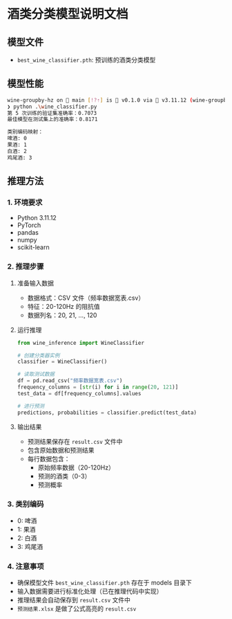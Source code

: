 # 酒类分类模型说明文档

## 模型文件
- `best_wine_classifier.pth`: 预训练的酒类分类模型

## 模型性能
```sh
wine-groupby-hz on  main [!?⇡] is 󰏗 v0.1.0 via  v3.11.12 (wine-groupby-hz) via  py311 at 16:47:32
❯ python .\wine_classifier.py
第 5 次训练的验证集准确率：0.7073
最佳模型在测试集上的准确率：0.8171

类别编码映射：
啤酒: 0
果酒: 1
白酒: 2
鸡尾酒: 3
```

## 推理方法

### 1. 环境要求
- Python 3.11.12
- PyTorch
- pandas
- numpy
- scikit-learn

### 2. 推理步骤
1. 准备输入数据
   - 数据格式：CSV 文件（频率数据宽表.csv）
   - 特征：20-120Hz 的阻抗值
   - 数据列名：20, 21, ..., 120

2. 运行推理
   ```python
   from wine_inference import WineClassifier
   
   # 创建分类器实例
   classifier = WineClassifier()
   
   # 读取测试数据
   df = pd.read_csv("频率数据宽表.csv")
   frequency_columns = [str(i) for i in range(20, 121)]
   test_data = df[frequency_columns].values
   
   # 进行预测
   predictions, probabilities = classifier.predict(test_data)
   ```

3. 输出结果
   - 预测结果保存在 `result.csv` 文件中
   - 包含原始数据和预测结果
   - 每行数据包含：
     - 原始频率数据（20-120Hz）
     - 预测的酒类（0-3）
     - 预测概率

### 3. 类别编码
- 0: 啤酒
- 1: 果酒
- 2: 白酒
- 3: 鸡尾酒

### 4. 注意事项
- 确保模型文件 `best_wine_classifier.pth` 存在于 models 目录下
- 输入数据需要进行标准化处理（已在推理代码中实现）
- 推理结果会自动保存到 `result.csv` 文件中
- `预测结果.xlsx` 是做了公式高亮的 `result.csv`